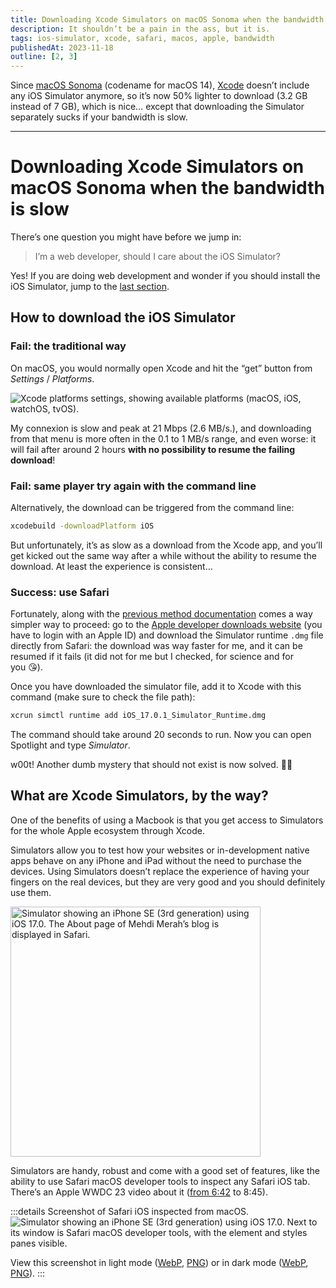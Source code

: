 ```yaml
---
title: Downloading Xcode Simulators on macOS Sonoma when the bandwidth is slow
description: It shouldn’t be a pain in the ass, but it is.
tags: ios-simulator, xcode, safari, macos, apple, bandwidth
publishedAt: 2023-11-18
outline: [2, 3]
---
```


Since [macOS Sonoma](https://www.apple.com/macos/sonoma/) (codename for macOS 14), [Xcode](https://developer.apple.com/xcode/) doesn’t include any iOS Simulator anymore, so it’s now 50% lighter to download (3.2 GB instead of 7 GB), which is nice… except that downloading the Simulator separately sucks if your bandwidth is slow.

---
# Downloading Xcode Simulators on macOS Sonoma when the bandwidth is slow

<datetime :date="$frontmatter.publishedAt" formatter="longdate"/>

There’s one question you might have before we jump in:

> I’m a web developer, should I care about the iOS Simulator?

Yes! If you are doing web development and wonder if you should install the iOS Simulator, jump to the [last section](#what-are-xcode-simulators-by-the-way).

## How to download the iOS Simulator

### Fail: the traditional way

On macOS, you would normally open Xcode and hit the “get” button from _Settings_ / _Platforms_.

<picture>
    <source media="(prefers-color-scheme: dark)" srcset="/content/xcode-settings-platforms-dark.webp" type="image/webp"/>
    <source media="(prefers-color-scheme: dark)" srcset="/content/xcode-settings-platforms-dark.png" type="image/png"/>
    <source media="(prefers-color-scheme: light)" srcset="/content/xcode-settings-platforms-light.webp" type="image/webp"/>
    <img src="/content/xcode-settings-platforms-light.png" alt="Xcode platforms settings, showing available platforms (macOS, iOS, watchOS, tvOS)." style="margin-inline: auto;" />
</picture>

My connexion is slow and peak at 21 Mbps (2.6 MB/s.), and downloading from that menu is more often in the 0.1 to 1 MB/s range, and even worse: it will fail after around 2 hours **with no possibility to resume the failing download**!

### Fail: same player try again with the command line

Alternatively, the download can be triggered from the command line:

```sh
xcodebuild -downloadPlatform iOS
```

But unfortunately, it’s as slow as a download from the Xcode app, and you’ll get kicked out the same way after a while without the ability to resume the download. At least the experience is consistent…

### Success: use Safari

Fortunately, along with the [previous method documentation](https://developer.apple.com/documentation/xcode/installing-additional-simulator-runtimes#Install-and-manage-Simulator-runtimes-from-the-command-line) comes a way simpler way to proceed: go to the [Apple developer downloads website](https://developer.apple.com/download/all/?q=ios%20Simulator%20runtime) (you have to login with an Apple ID) and download the Simulator runtime `.dmg` file directly from Safari: the download was way faster for me, and it can be resumed if it fails (it did not for me but I checked, for science and for you 😘).

Once you have downloaded the simulator file, add it to Xcode with this command (make sure to check the file path):

```sh
xcrun simctl runtime add iOS_17.0.1_Simulator_Runtime.dmg
```

The command should take around 20 seconds to run. Now you can open Spotlight and type _Simulator_.

w00t! Another dumb mystery that should not exist is now solved. 💁‍♂️

## What are Xcode Simulators, by the way?

One of the benefits of using a Macbook is that you get access to Simulators for the whole Apple ecosystem through Xcode.

Simulators allow you to test how your websites or in-development native apps behave on any iPhone and iPad without the need to purchase the devices. Using Simulators doesn’t replace the experience of having your fingers on the real devices, but they are very good and you should definitely use them.

<picture>
    <source media="(prefers-color-scheme: dark)" srcset="/content/simulator-mehdi-blog-dark.webp" type="image/webp"/>
    <source media="(prefers-color-scheme: dark)" srcset="/content/simulator-mehdi-blog-dark.png" type="image/png"/>
    <source media="(prefers-color-scheme: light)" srcset="/content/simulator-mehdi-blog-light.webp" type="image/webp" />
    <img src="/content/simulator-mehdi-blog-light.png" alt="Simulator showing an iPhone SE (3rd generation) using iOS 17.0. The About page of Mehdi Merah’s blog is displayed in Safari." width="400" style="margin-inline: auto;" />
</picture>

Simulators are handy, robust and come with a good set of features, like the ability to use Safari macOS developer tools to inspect any Safari iOS tab. There’s an Apple WWDC 23 video about it ([from 6:42](https://developer.apple.com/videos/play/wwdc2023/10262?time=402) to 8:45).

:::details Screenshot of Safari iOS inspected from macOS.
<picture>
    <source media="(prefers-color-scheme: dark)" srcset="/content/ios-simulator-safari-dark.webp" type="image/webp"/>
    <source media="(prefers-color-scheme: dark)" srcset="/content/ios-simulator-safari-dark.png" type="image/png"/>
    <source media="(prefers-color-scheme: light)" srcset="/content/ios-simulator-safari-light.webp" type="image/webp"/>
    <img src="/content/ios-simulator-safari-light.png" alt="Simulator showing an iPhone SE (3rd generation) using iOS 17.0. Next to its window is Safari macOS developer tools, with the element and styles panes visible." style="margin-inline: auto;" />
</picture>

View this screenshot in light mode ([WebP](/content/ios-simulator-safari-light.webp), [PNG](/content/ios-simulator-safari-light.png)) or in dark mode ([WebP](/content/ios-simulator-safari-dark.webp), [PNG](/content/ios-simulator-safari-dark.png)).
:::

